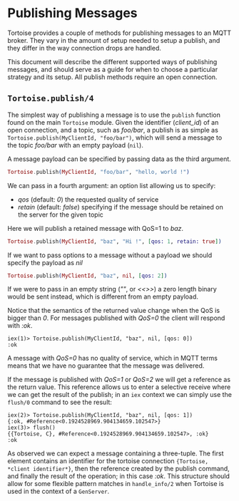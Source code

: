 # Publishing Messages

Tortoise provides a couple of methods for publishing messages to an MQTT
broker. They vary in the amount of setup needed to setup a publish,
and they differ in the way connection drops are handled.

This document will describe the different supported ways of publishing
messages, and should serve as a guide for when to choose a particular
strategy and its setup. All publish methods require an open
connection.

## `Tortoise.publish/4`

The simplest way of publishing a message is to use the `publish`
function found on the main `Tortoise` module. Given the identifier
(*client_id*) of an open connection, and a topic, such as *foo/bar*, a
publish is as simple as `Tortoise.publish(MyClientId, "foo/bar")`,
which will send a message to the topic *foo/bar* with an empty payload
(`nil`).

A message payload can be specified by passing data as the third
argument.

``` elixir
Tortoise.publish(MyClientId, "foo/bar", "hello, world !")
```

We can pass in a fourth argument: an option list allowing us to
specify:

  - *qos* (default: *0*) the requested quality of service
  - *retain* (default: *false*) specifying if the message should be
    retained on the server for the given topic

Here we will publish a retained message with QoS=1 to *baz*.

``` elixir
Tortoise.publish(MyClientId, "baz", "Hi !", [qos: 1, retain: true])
```

If we want to pass options to a message without a payload we should
specify the payload as *nil*

``` elixir
Tortoise.publish(MyClientId, "baz", nil, [qos: 2])
```

If we were to pass in an empty string (*""*, or *<<>>*) a zero length
binary would be sent instead, which is different from an empty
payload.

Notice that the semantics of the returned value change when the QoS
is bigger than *0*. For messages published with *QoS=0* the client
will respond with *:ok*.

``` iex
iex(1)> Tortoise.publish(MyClientId, "baz", nil, [qos: 0])
:ok
```

A message with *QoS=0* has no quality of service, which in MQTT terms
means that we have no guarantee that the message was delivered.

If the message is published with *QoS=1* or *QoS=2* we will get a
reference as the return value. This reference allows us to enter a
selective receive where we can get the result of the publish; in an
`iex` context we can simply use the `flush/0` command to see the
result:

``` iex
iex(2)> Tortoise.publish(MyClientId, "baz", nil, [qos: 1])
{:ok, #Reference<0.1924528969.904134659.102547>}
iex(3)> flush()
{{Tortoise, C}, #Reference<0.1924528969.904134659.102547>, :ok}
:ok
```

As observed we can expect a message containing a three-tuple. The
first element contains an identifier for the tortoise connection
`{Tortoise, *client identifier*}`, then the reference created by the
publish command, and finally the result of the operation; in this case
*:ok*. This structure should allow for some flexible pattern matches
in `handle_info/2` when Tortoise is used in the context of a
`GenServer`.
